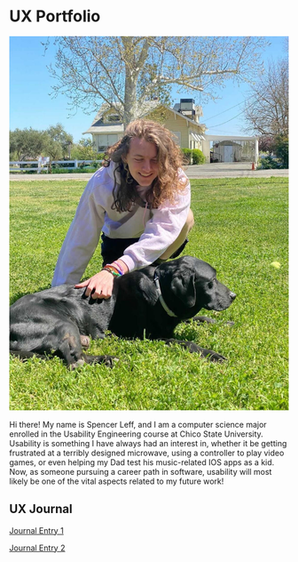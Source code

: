 # UX Portfolio
![Profile](assets/usability_profile_picture.jpg "Profile Picture")

Hi there! My name is Spencer Leff, and I am a computer science major enrolled in the Usability Engineering course at Chico State University. Usability is something I have always had an interest in, whether it be getting frustrated at a terribly designed microwave, using a controller to play video games, or even helping my Dad test his music-related IOS apps as a kid. Now, as someone pursuing a career path in software, usability will most likely be one of the vital aspects related to my future work!

## UX Journal
[Journal Entry 1](j01/)

[Journal Entry 2](j02/)
